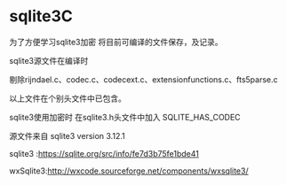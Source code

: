 # sqlite3C

为了方便学习sqlite3加密 将目前可编译的文件保存，及记录。

sqlite3源文件在编译时

剔除rijndael.c、codec.c、codecext.c、extensionfunctions.c、fts5parse.c

以上文件在个别头文件中已包含。

sqlite3使用加密时 在sqlite3.h头文件中加入 SQLITE_HAS_CODEC

源文件来自 sqlite3 version 3.12.1

sqlite3 :<https://sqlite.org/src/info/fe7d3b75fe1bde41>

wxSqlite3:<http://wxcode.sourceforge.net/components/wxsqlite3/>

